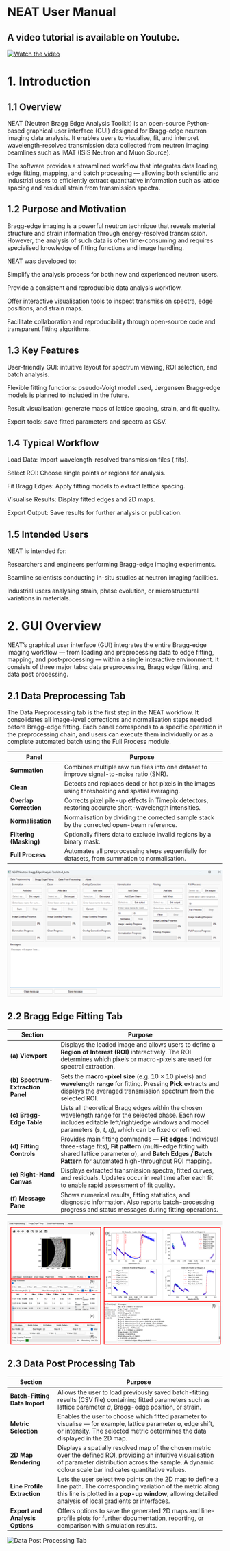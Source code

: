 # NEAT User Manual

## A video tutorial is available on Youtube.
[![Watch the video](https://img.youtube.com/vi/fbucLB5Bypc/hqdefault.jpg)](https://www.youtube.com/watch?v=fbucLB5Bypc)

# 1. Introduction

## 1.1 Overview

NEAT (Neutron Bragg Edge Analysis Toolkit) is an open-source Python-based graphical user interface (GUI) designed for Bragg-edge neutron imaging data analysis. It enables users to visualise, fit, and interpret wavelength-resolved transmission data collected from neutron imaging beamlines such as IMAT (ISIS Neutron and Muon Source).

The software provides a streamlined workflow that integrates data loading, edge fitting, mapping, and batch processing — allowing both scientific and industrial users to efficiently extract quantitative information such as lattice spacing and residual strain from transmission spectra.

## 1.2 Purpose and Motivation

Bragg-edge imaging is a powerful neutron technique that reveals material structure and strain information through energy-resolved transmission. However, the analysis of such data is often time-consuming and requires specialised knowledge of fitting functions and image handling.

NEAT was developed to:

Simplify the analysis process for both new and experienced neutron users.

Provide a consistent and reproducible data analysis workflow.

Offer interactive visualisation tools to inspect transmission spectra, edge positions, and strain maps.

Facilitate collaboration and reproducibility through open-source code and transparent fitting algorithms.

## 1.3 Key Features

User-friendly GUI: intuitive layout for spectrum viewing, ROI selection, and batch analysis.

Flexible fitting functions: pseudo-Voigt model used, Jørgensen Bragg-edge models is planned to included in the future.

Result visualisation: generate maps of lattice spacing, strain, and fit quality.

Export tools: save fitted parameters and spectra as CSV.

## 1.4 Typical Workflow

Load Data: Import wavelength-resolved transmission files (.fits).

Select ROI: Choose single points or regions for analysis.

Fit Bragg Edges: Apply fitting models to extract lattice spacing.

Visualise Results: Display fitted edges and 2D maps.

Export Output: Save results for further analysis or publication.

## 1.5 Intended Users

NEAT is intended for:

Researchers and engineers performing Bragg-edge imaging experiments.

Beamline scientists conducting in-situ studies at neutron imaging facilities.

Industrial users analysing strain, phase evolution, or microstructural variations in materials.

# 2. GUI Overview

NEAT’s graphical user interface (GUI) integrates the entire Bragg-edge imaging workflow — from loading and preprocessing data to edge fitting, mapping, and post-processing — within a single interactive environment. It consists of three major tabs: data preprocessing, Bragg edge fitting, and data post processing.

## 2.1 Data Preprocessing Tab

The Data Preprocessing tab is the first step in the NEAT workflow. It consolidates all image-level corrections and normalisation steps needed before Bragg-edge fitting.
Each panel corresponds to a specific operation in the preprocessing chain, and users can execute them individually or as a complete automated batch using the Full Process module.


| **Panel**               | **Purpose**                                                                                                      |
| ----------------------- | ---------------------------------------------------------------------------------------------------------------- |
| **Summation**           | Combines multiple raw run files into one dataset to improve signal-to-noise ratio (SNR).                         |
| **Clean**               | Detects and replaces dead or hot pixels in the images using thresholding and spatial averaging.                  |
| **Overlap Correction**  | Corrects pixel pile-up effects in Timepix detectors, restoring accurate short-wavelength intensities.            |
| **Normalisation**       | Normalisation by dividing the corrected sample stack by the corrected open-beam reference.                       |
| **Filtering (Masking)** | Optionally filters data to exclude invalid regions by a binary mask.                                             |
| **Full Process**        | Automates all preprocessing steps sequentially for datasets, from summation to normalisation.                    |

![Data Preprocessing Tab](docs/images/Data_Preprocessing_Tab.png)

## 2.2 Bragg Edge Fitting Tab

| **Section**                       | **Purpose**                                                                                                                                                                                                                          |
| --------------------------------- | ------------------------------------------------------------------------------------------------------------------------------------------------------------------------------------------------------------------------------------ |
| **(a) Viewport**                  | Displays the loaded image and allows users to define a **Region of Interest (ROI)** interactively. The ROI determines which pixels or macro-pixels are used for spectral extraction.                                                 |
| **(b) Spectrum-Extraction Panel** | Sets the **macro-pixel size** (e.g. 10 × 10 pixels) and **wavelength range** for fitting. Pressing **Pick** extracts and displays the averaged transmission spectrum from the selected ROI.                                          |
| **(c) Bragg-Edge Table**          | Lists all theoretical Bragg edges within the chosen wavelength range for the selected phase. Each row includes editable left/right/edge windows and model parameters (*s*, *t*, *η*), which can be fixed or refined.                 |
| **(d) Fitting Controls**          | Provides main fitting commands — **Fit edges** (individual three-stage fits), **Fit pattern** (multi-edge fitting with shared lattice parameter *a*), and **Batch Edges / Batch Pattern** for automated high-throughput ROI mapping. |
| **(e) Right-Hand Canvas**         | Displays extracted transmission spectra, fitted curves, and residuals. Updates occur in real time after each fit to enable rapid assessment of fit quality.                                                                          |
| **(f) Message Pane**              | Shows numerical results, fitting statistics, and diagnostic information. Also reports batch-processing progress and status messages during fitting operations.                                                                       |


![Bragg Edge Fitting Tab](docs/images/Bragg_Edge_Fitting_Tab.png)


## 2.3 Data Post Processing Tab



| **Section**                     | **Purpose**                                                                                                                                                                                                                    |
| ------------------------------- | ------------------------------------------------------------------------------------------------------------------------------------------------------------------------------------------------------------------------------ |
| **Batch-Fitting Data Import**   | Allows the user to load previously saved batch-fitting results (CSV file) containing fitted parameters such as lattice parameter *a*, Bragg-edge position, or strain.                                                          |
| **Metric Selection**            | Enables the user to choose which fitted parameter to visualise — for example, lattice parameter *a*, edge shift, or intensity. The selected metric determines the data displayed in the 2D map.                                |
| **2D Map Rendering**            | Displays a spatially resolved map of the chosen metric over the defined ROI, providing an intuitive visualisation of parameter distribution across the sample. A dynamic colour scale bar indicates quantitative values.       |
| **Line Profile Extraction**     | Lets the user select two points on the 2D map to define a line path. The corresponding variation of the metric along this line is plotted in a **pop-up window**, allowing detailed analysis of local gradients or interfaces. |
| **Export and Analysis Options** | Offers options to save the generated 2D maps and line-profile plots for further documentation, reporting, or comparison with simulation results.                                                                               |


![Data Post Processing Tab](docs/images/Data_Post_Processing_Tab.png)

